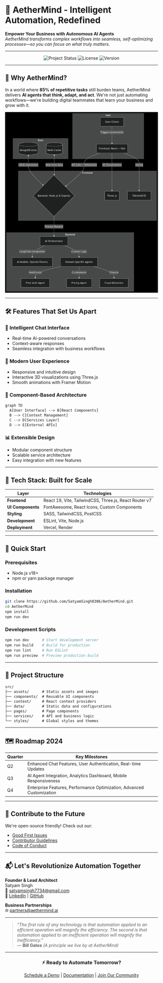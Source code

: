 # 🚀 AetherMind - Intelligent Automation, Redefined

**Empower Your Business with Autonomous AI Agents**  
*AetherMind transforms complex workflows into seamless, self-optimizing processes—so you can focus on what truly matters.*

---

<div align="center">
  <img src="https://img.shields.io/badge/Status-In%20Active%20Development-blue?style=for-the-badge" alt="Project Status">
  <img src="https://img.shields.io/badge/License-MIT-green?style=for-the-badge" alt="License">
  <img src="https://img.shields.io/badge/Version-0.1.0--alpha-ff69b4?style=for-the-badge" alt="Version">
</div>

---

## 🌟 Why AetherMind?

In a world where **85% of repetitive tasks** still burden teams, AetherMind delivers **AI agents that think, adapt, and act**. We're not just automating workflows—we're building digital teammates that learn your business and grow with it.

![AI Agent Architecture Diagram](./src/assets/architecture.png)

---

## 🛠️ Features That Set Us Apart

### 🤖 **Intelligent Chat Interface**
- Real-time AI-powered conversations
- Context-aware responses
- Seamless integration with business workflows

### 🎯 **Modern User Experience**
- Responsive and intuitive design
- Interactive 3D visualizations using Three.js
- Smooth animations with Framer Motion

### 🔄 **Component-Based Architecture**
```mermaid
graph TD
  A[User Interface] --> B[React Components]
  B --> C[Context Management]
  C --> D[Services Layer]
  D --> E[External APIs]
```

### 📊 **Extensible Design**
- Modular component structure
- Scalable service architecture
- Easy integration with new features

---

## 🧩 Tech Stack: Built for Scale

| Layer           | Technologies                                                                                     |
|------------------|--------------------------------------------------------------------------------------------------|
| **Frontend**     | React 19, Vite, TailwindCSS, Three.js, React Router v7                                           |
| **UI Components**| FontAwesome, React Icons, Custom Components                                                      |
| **Styling**      | SASS, TailwindCSS, PostCSS                                                                       |
| **Development**  | ESLint, Vite, Node.js                                                                            |
| **Deployment**   | Vercel, Render                                                                                   |

---

## 🚦 Quick Start

### Prerequisites
- Node.js v18+
- npm or yarn package manager

### Installation
```bash
git clone https://github.com/SatyamSingh8306/AetherMind.git
cd AetherMind
npm install
npm run dev
```

### Development Scripts
```bash
npm run dev      # Start development server
npm run build    # Build for production
npm run lint     # Run ESLint
npm run preview  # Preview production build
```

---

## 📁 Project Structure

```
src/
├── assets/      # Static assets and images
├── components/  # Reusable UI components
├── context/     # React context providers
├── data/        # Static data and configurations
├── pages/       # Page components
├── services/    # API and business logic
└── styles/      # Global styles and themes
```

---

## 🗺️ Roadmap 2024

| Quarter | Key Milestones                                                                 |
|---------|--------------------------------------------------------------------------------|
| Q2      | Enhanced Chat Features, User Authentication, Real-time Updates                 |
| Q3      | AI Agent Integration, Analytics Dashboard, Mobile Responsiveness               |
| Q4      | Enterprise Features, Performance Optimization, Advanced Customization          |

---

## 🤝 Contribute to the Future

We're open-source friendly! Check out our:
- [Good First Issues](https://github.com/SatyamSingh8306/AetherMind/issues?q=is%3Aopen+is%3Aissue+label%3A%22good+first+issue%22)
- [Contributor Guidelines](https://github.com/SatyamSingh8306/AetherMind/blob/main/CONTRIBUTING.md)
- [Code of Conduct](https://github.com/SatyamSingh8306/AetherMind/blob/main/CODE_OF_CONDUCT.md)

---

## 📬 Let's Revolutionize Automation Together

**Founder & Lead Architect**  
Satyam Singh  
📧 [satyamsingh7734@gmail.com](mailto:satyamsingh7734@gmail.com)  
🔗 [LinkedIn](https://www.linkedin.com/company/aether-mind/) | [GitHub](https://github.com/Aether-Mind/AetherMind)  

**Business Partnerships**  
🌐 [partners@aethermind.ai](mailto:partners@aethermind.ai)  

---

> *"The first rule of any technology is that automation applied to an efficient operation will magnify the efficiency. The second is that automation applied to an inefficient operation will magnify the inefficiency."*  
> — **Bill Gates** *(A principle we live by at AetherMind)*

---

<div align="center">
  <h3>⚡ Ready to Automate Tomorrow?</h3>
  <a href="https://aethermind.ai/demo">Schedule a Demo</a> | 
  <a href="https://github.com/SatyamSingh8306/AetherMind/wiki">Documentation</a> | 
  <a href="https://discord.gg/aethermind">Join Our Community</a>
</div>
